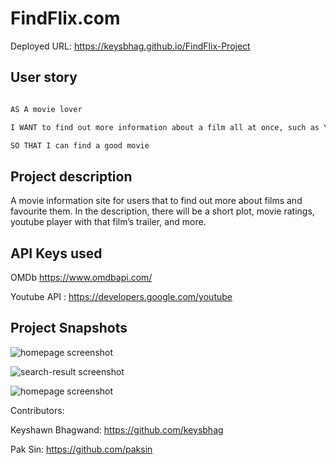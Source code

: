 # FindFlix.com

Deployed URL: https://keysbhag.github.io/FindFlix-Project

## User story

```md 

AS A movie lover

I WANT to find out more information about a film all at once, such as Year of Release, Category of movie, short plot, trailer from Youtube, and more.

SO THAT I can find a good movie
```

## Project description

A movie information site for users that to find out more about films and favourite them. In the description, there will be a short plot, movie ratings, youtube player with that film’s trailer, and more. 

## API Keys used

OMDb https://www.omdbapi.com/

Youtube API : https://developers.google.com/youtube

## Project Snapshots


![homepage screenshot](./assets/homepage.png)

![search-result screenshot](./assets/search-result.png)

![homepage screenshot](./assets/modal.png)

Contributors: 

Keyshawn Bhagwand: https://github.com/keysbhag

Pak Sin: https://github.com/paksin
